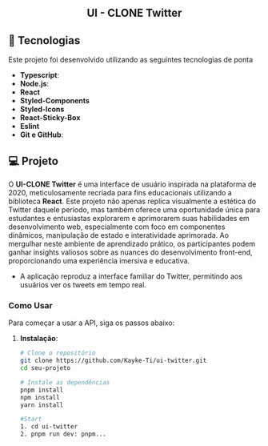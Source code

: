 <h2 align="center">UI - CLONE Twitter</h2>

## 🚀 Tecnologias

Este projeto foi desenvolvido utilizando as seguintes tecnologias de ponta

- **Typescript**: 
- **Node.js**: 
- **React**
- **Styled-Components**
- **Styled-Icons**
- **React-Sticky-Box**
- **Eslint**
- **Git e GitHub**:

## 💻 Projeto

O **UI-CLONE Twitter** é uma interface de usuário inspirada na plataforma de 2020, meticulosamente recriada para fins educacionais utilizando a biblioteca **React**. Este projeto não apenas replica visualmente a estética do Twitter daquele período, mas também oferece uma oportunidade única para estudantes e entusiastas explorarem e aprimorarem suas habilidades em desenvolvimento web, especialmente com foco em componentes dinâmicos, manipulação de estado e interatividade aprimorada. Ao mergulhar neste ambiente de aprendizado prático, os participantes podem ganhar insights valiosos sobre as nuances do desenvolvimento front-end, proporcionando uma experiência imersiva e educativa. 

- A aplicação reproduz a interface familiar do Twitter, permitindo aos usuários ver os tweets em tempo real.

### Como Usar

Para começar a usar a API, siga os passos abaixo:

1. **Instalação**:

   ```bash
   # Clone o repositório
   git clone https://github.com/Kayke-Ti/ui-twitter.git
   cd seu-projeto

   # Instale as dependências
   pnpm install
   npm install
   yarn install

   #Start 
   1. cd ui-twitter
   2. pnpm run dev: pnpm...
